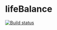 # lifeBalance
[![Build status](https://build.appcenter.ms/v0.1/apps/0edcdb02-549e-47e9-9b06-374075b38efd/branches/master/badge)](https://appcenter.ms)
